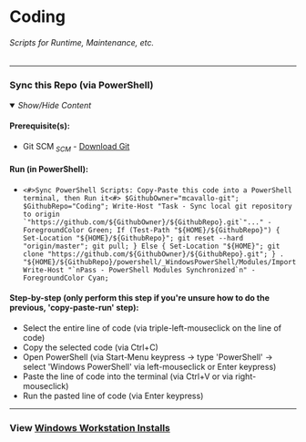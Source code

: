 <!-- ------------------------------------------------------------ ---

This file (on GitHub):

	https://github.com/mcavallo-git/Coding#coding

--- ------------------------------------------------------------- -->

<h1>Coding</h1>
<h6><i>Scripts for Runtime, Maintenance, etc.</i></h6>

<!-- ------------------------------------------------------------ -->

<hr />
<h3>Sync this Repo (via PowerShell)</h3>
<details open><summary><i>Show/Hide Content</i></summary>
<p>

<h4>Prerequisite(s):</h4>
<ul>
<li>Git SCM<sub><i> SCM</i></sub> - <a href="https://git-scm.com/download/win">Download Git</a></li>
</ul>


<h4>Run (in PowerShell):</h4>
<ul>
<li><pre><code><#>Sync PowerShell Scripts: Copy-Paste this code into a PowerShell terminal, then Run it<#> $GithubOwner="mcavallo-git"; $GithubRepo="Coding"; Write-Host "Task - Sync local git repository to origin `"https://github.com/${GithubOwner}/${GithubRepo}.git`"..." -ForegroundColor Green; If (Test-Path "${HOME}/${GithubRepo}") { Set-Location "${HOME}/${GithubRepo}"; git reset --hard "origin/master"; git pull; } Else { Set-Location "${HOME}"; git clone "https://github.com/${GithubOwner}/${GithubRepo}.git"; } . "${HOME}/${GithubRepo}/powershell/_WindowsPowerShell/Modules/ImportModules.ps1"; Write-Host "`nPass - PowerShell Modules Synchronized`n" -ForegroundColor Cyan;</code></pre></li>

</ul>

<h4>Step-by-step (only perform this step if you're unsure how to do the previous, 'copy-paste-run' step):</h4>
<ul>
	<li>Select the entire line of code (via triple-left-mouseclick on the line of code)</li>
	<li>Copy the selected code (via Ctrl+C)</li>
	<li>Open PowerShell (via Start-Menu keypress -> type 'PowerShell' -> select 'Windows PowerShell' via left-mouseclick or Enter keypress)</li>
	<li>Paste the line of code into the terminal (via Ctrl+V or via right-mouseclick)</li>
	<li>Run the pasted line of code (via Enter keypress)</li>
</ul>

</p>
</details><hr />
<!-- ------------------------------------------------------------ -->

<h3>View <a href="windows#workstation-installs">Windows Workstation Installs</a></h3>

<!-- ------------------------------------------------------------ -->
